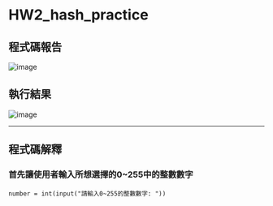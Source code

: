 # HW2_hash_practice
## 程式碼報告
![image](https://github.com/TMUb908111071/HW2_hash_practice/assets/161851654/e1ed33f0-b4bb-495a-abc2-9540d7b7af88)
## 執行結果
![image](https://github.com/TMUb908111071/HW2_hash_practice/assets/161851654/f2ac39e6-6aea-4c4e-b04a-fa18dfdb2f00)
***
## 程式碼解釋
### 首先讓使用者輸入所想選擇的0~255中的整數數字
```
number = int(input("請輸入0~255的整數數字: "))
```

### 
